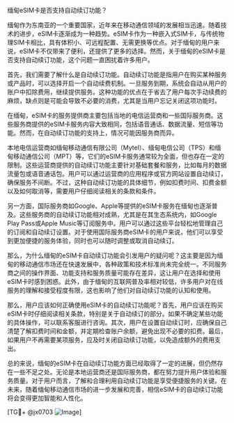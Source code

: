 缅甸eSIM卡是否支持自动续订功能？

缅甸作为东南亚的一个重要国家，近年来在移动通信领域的发展相当迅速。随着技术的进步，eSIM卡逐渐成为一种趋势。eSIM卡作为一种嵌入式SIM卡，与传统物理SIM卡相比，具有体积小、可远程配置、无需更换等优点。对于缅甸的用户来说，eSIM卡不仅带来了便利，还提供了更多的选择。然而，关于缅甸的eSIM卡是否支持自动续订功能，这个问题一直困扰着许多用户。

首先，我们需要了解什么是自动续订功能。自动续订功能是指用户在购买某种服务或产品时，可以选择开启一个自动续费机制。一旦服务到期，系统会自动从用户的账户中扣除费用，继续提供服务。这种功能的优点在于省去了用户每次手动续费的麻烦，缺点则是可能会导致不必要的消费，尤其是当用户忘记关闭这项功能时。

在缅甸，eSIM卡的服务提供商主要包括当地的电信运营商和一些国际服务商。这些服务商提供的eSIM卡服务内容大致相同，包括语音通话、数据流量、短信等功能。然而，在自动续订功能的支持上，情况可能因服务商而异。

本地电信运营商如缅甸移动通信有限公司（Mytel）、缅甸电信公司（TPS）和缅甸移动通信公司（MPT）等，它们的eSIM卡服务通常较为全面，但也存在一定的限制。这些运营商提供的自动续订功能主要针对基础套餐和服务，比如每月的数据流量包或语音通话包。用户可以通过运营商的应用程序或官方网站设置自动续订，确保服务不间断。不过，这种自动续订功能的具体细节，例如扣费时间、扣费金额以及如何取消等，需要用户仔细阅读相关的条款和条件。

另一方面，国际服务商如Google、Apple等提供的eSIM卡服务在缅甸也逐渐普及。这些服务商的自动续订功能相对成熟，尤其是在其生态系统内，如Google Play Pass或Apple Music等订阅服务中。用户可以通过这些平台轻松地管理自己的订阅和自动续订设置。对于使用国际服务商eSIM卡的用户来说，他们可以享受到更加便捷的服务体验，同时也可以随时调整或取消自动续订。

那么，为什么缅甸的eSIM卡自动续订功能会引发用户的疑问呢？这主要是因为缅甸的移动通信市场还在快速发展中，各种政策和技术标准尚未完全统一。不同服务商之间的操作界面、功能支持和服务质量可能存在差异，这让用户在选择和使用eSIM卡时感到困惑。此外，由于缅甸的互联网普及率相对较低，许多用户对在线服务的理解和接受程度有限，这也影响了他们对自动续订功能的认知和使用。

那么，用户应该如何正确使用eSIM卡的自动续订功能呢？首先，用户应该在购买eSIM卡时仔细阅读相关条款，特别是关于自动续订的部分。如果不确定某些功能的具体操作，可以联系客服进行咨询。其次，用户在设置自动续订时，应确保自己清楚了解扣费时间和金额，并定期检查账户余额，避免出现不必要的扣费。最后，如果用户不再需要某项服务，应及时关闭自动续订功能，以免造成额外的费用支出。

总的来说，缅甸的eSIM卡在自动续订功能方面已经取得了一定的进展，但仍然存在一些不足之处。无论是本地运营商还是国际服务商，都在努力提升用户体验和服务质量。对于用户而言，了解和合理利用自动续订功能是享受便捷服务的关键。在未来，随着缅甸移动通信市场的进一步发展和完善，相信eSIM卡的自动续订功能将会变得更加智能和人性化。

[TG💪+ @jx0703 ![Image](https://github.com/user-attachments/assets/dbca1d08-cadb-493c-b0ec-ad6f7a83f270)]